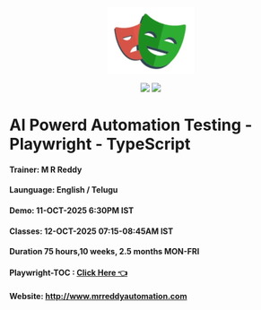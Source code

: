 <div align="center">
  <img src="rrplaywrigh.PNG" alt="Project Screenshot">
</div>


<p align="center">
  <img width="48%" src="https://github-readme-stats.vercel.app/api?username=eddiejaoude&show_icons=true&theme=tokyonight" />
  <img width="48%" src="https://github-readme-streak-stats.herokuapp.com/?user=eddiejaoude&theme=tokyonight" />
</p>


# AI Powerd Automation Testing - Playwright - TypeScript
#### Trainer: M R Reddy
#### Launguage: English / Telugu
#### Demo: 11-OCT-2025 6:30PM IST
#### Classes: 12-OCT-2025 07:15-08:45AM IST
#### Duration 75 hours,10 weeks, 2.5 months MON-FRI
#### Playwright-TOC : **[Click Here 👈 ](profile/content.md)**

#### Website: http://www.mrreddyautomation.com
